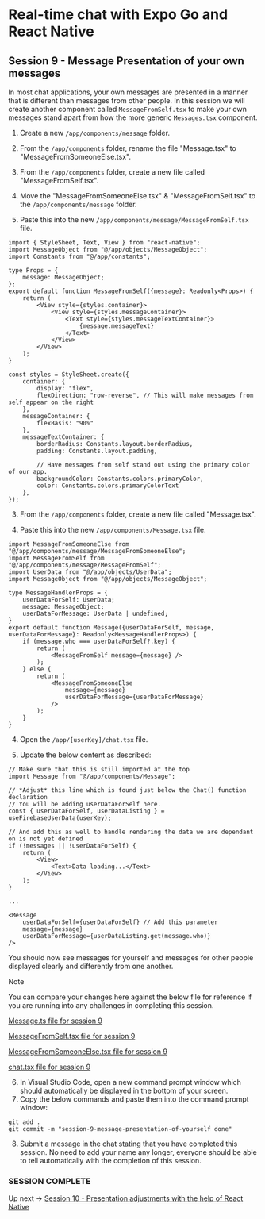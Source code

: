 # Real-time chat with Expo Go and React Native
## Session 9 - Message Presentation of your own messages

In most chat applications, your own messages are presented in a manner that is different than messages from other people.  In this session we will create another component called `MessageFromSelf.tsx` to make your own messages stand apart from how the more generic `Messages.tsx` component.

1. Create a new `/app/components/message` folder.

2. From the `/app/components` folder, rename the file "Message.tsx" to "MessageFromSomeoneElse.tsx".

3. From the `/app/components` folder, create a new file called "MessageFromSelf.tsx".

4. Move the "MessageFromSomeoneElse.tsx" & "MessageFromSelf.tsx" to the `/app/components/message` folder.

3. Paste this into the new `/app/components/message/MessageFromSelf.tsx` file.
```tsx
import { StyleSheet, Text, View } from "react-native";
import MessageObject from "@/app/objects/MessageObject";
import Constants from "@/app/constants";

type Props = {
    message: MessageObject;
};
export default function MessageFromSelf({message}: Readonly<Props>) {
    return (
        <View style={styles.container}>
            <View style={styles.messageContainer}>
                <Text style={styles.messageTextContainer}>
                    {message.messageText}
                </Text>
            </View>
        </View>
    );
}

const styles = StyleSheet.create({
    container: {
        display: "flex",
        flexDirection: "row-reverse", // This will make messages from self appear on the right
    },
    messageContainer: {
        flexBasis: "90%"
    },
    messageTextContainer: {
        borderRadius: Constants.layout.borderRadius,
        padding: Constants.layout.padding,

        // Have messages from self stand out using the primary color of our app.
        backgroundColor: Constants.colors.primaryColor, 
        color: Constants.colors.primaryColorText
    },
});
```

3. From the `/app/components` folder, create a new file called "Message.tsx".

4. Paste this into the new `/app/components/Message.tsx` file.
```tsx
import MessageFromSomeoneElse from "@/app/components/message/MessageFromSomeoneElse";
import MessageFromSelf from "@/app/components/message/MessageFromSelf";
import UserData from "@/app/objects/UserData";
import MessageObject from "@/app/objects/MessageObject";

type MessageHandlerProps = {
    userDataForSelf: UserData;
    message: MessageObject;
    userDataForMessage: UserData | undefined;
}
export default function Message({userDataForSelf, message, userDataForMessage}: Readonly<MessageHandlerProps>) {
    if (message.who === userDataForSelf?.key) {
        return (
            <MessageFromSelf message={message} />
        );
    } else {
        return (
            <MessageFromSomeoneElse
                message={message}
                userDataForMessage={userDataForMessage}
            />
        );
    }
}
```

4. Open the `/app/[userKey]/chat.tsx` file.

5. Update the below content as described:
```tsx
// Make sure that this is still imported at the top
import Message from "@/app/components/Message";

// *Adjust* this line which is found just below the Chat() function declaration
// You will be adding userDataForSelf here.
const { userDataForSelf, userDataListing } = useFirebaseUserData(userKey);

// And add this as well to handle rendering the data we are dependant on is not yet defined
if (!messages || !userDataForSelf) {
    return (
        <View>
            <Text>Data loading...</Text>
        </View>
    );
}

...

<Message 
    userDataForSelf={userDataForSelf} // Add this parameter
    message={message}
    userDataForMessage={userDataListing.get(message.who)}
/>
```

You should now see messages for yourself and messages for other people displayed clearly and differently from one another.

> [!NOTE] 
> You can compare your changes here against the below file for reference if you are running into any challenges in completing this session.
>
> [Message.ts file for session 9](https://github.com/cah-john-ryan/expo-go-real-time-chat/blob/session-9-message-presentation-of-yourself/expo-go-real-time-chat/app/components/Message.tsx)
>
> [MessageFromSelf.tsx file for session 9](https://github.com/cah-john-ryan/expo-go-real-time-chat/blob/session-9-message-presentation-of-yourself/expo-go-real-time-chat/app/components/MessageFromSelf.tsx)
>
> [MessageFromSomeoneElse.tsx file for session 9](https://github.com/cah-john-ryan/expo-go-real-time-chat/blob/session-9-message-presentation-of-yourself/expo-go-real-time-chat/app/components/MessageFromSomeoneElse.tsx)
>
> [chat.tsx file for session 9](https://github.com/cah-john-ryan/expo-go-real-time-chat/blob/session-9-message-presentation-of-yourself/expo-go-real-time-chat/app/%5BuserKey%5D/chat.tsx)


6. In Visual Studio Code, open a new command prompt window which should automatically be displayed in the bottom of your screen.
7. Copy the below commands and paste them into the command prompt window:
```
git add .
git commit -m "session-9-message-presentation-of-yourself done"
```

8. Submit a message in the chat stating that you have completed this session.  No need to add your name any longer, everyone should be able to tell automatically with the completion of this session.

### SESSION COMPLETE

Up next -> [Session 10 - Presentation adjustments with the help of React Native](session-10-presentation-adjustments.md)
